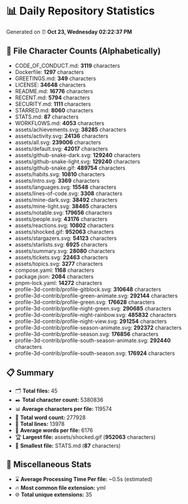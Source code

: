 # 📊 Daily Repository Statistics
Generated on ⏰ **Oct 23, Wednesday 02:22:37 PM**

## 📂 File Character Counts (Alphabetically)
- CODE_OF_CONDUCT.md: **3119** characters
- Dockerfile: **1297** characters
- GREETINGS.md: **349** characters
- LICENSE: **34648** characters
- README.md: **16776** characters
- RECENT.md: **5794** characters
- SECURITY.md: **1111** characters
- STARRED.md: **8060** characters
- STATS.md: **87** characters
- WORKFLOWS.md: **4053** characters
- assets/achievements.svg: **38285** characters
- assets/activity.svg: **24136** characters
- assets/all.svg: **239006** characters
- assets/default.svg: **42017** characters
- assets/github-snake-dark.svg: **129240** characters
- assets/github-snake-light.svg: **129240** characters
- assets/github-snake.gif: **489754** characters
- assets/habits.svg: **10810** characters
- assets/intro.svg: **3369** characters
- assets/languages.svg: **15548** characters
- assets/lines-of-code.svg: **3308** characters
- assets/mine-dark.svg: **38492** characters
- assets/mine-light.svg: **38465** characters
- assets/notable.svg: **179656** characters
- assets/people.svg: **43176** characters
- assets/reactions.svg: **10802** characters
- assets/shocked.gif: **952063** characters
- assets/stargazers.svg: **54123** characters
- assets/starlists.svg: **6925** characters
- assets/summary.svg: **28080** characters
- assets/tickets.svg: **22463** characters
- assets/topics.svg: **3277** characters
- compose.yaml: **1168** characters
- package.json: **2084** characters
- pnpm-lock.yaml: **14272** characters
- profile-3d-contrib/profile-gitblock.svg: **310648** characters
- profile-3d-contrib/profile-green-animate.svg: **292144** characters
- profile-3d-contrib/profile-green.svg: **176628** characters
- profile-3d-contrib/profile-night-green.svg: **290685** characters
- profile-3d-contrib/profile-night-rainbow.svg: **485832** characters
- profile-3d-contrib/profile-night-view.svg: **291254** characters
- profile-3d-contrib/profile-season-animate.svg: **292372** characters
- profile-3d-contrib/profile-season.svg: **176856** characters
- profile-3d-contrib/profile-south-season-animate.svg: **292440** characters
- profile-3d-contrib/profile-south-season.svg: **176924** characters

## 📋 Summary
- 🗂️ **Total files:** 45
- ✒️ **Total character count:** 5380836
- 📊 **Average characters per file:** 119574
- 📝 **Total word count:** 277928
- 🧾 **Total lines:** 13978
- 📐 **Average words per file:** 6176
- 🏆 **Largest file:** assets/shocked.gif (**952063** characters)
- 🥉 **Smallest file:** STATS.md (**87** characters)

## 🌟 Miscellaneous Stats
- ⌛ **Average Processing Time Per file:** ~0.5s (estimated)
- 🔥 **Most common file extension:** yml
- 🌐 **Total unique extensions:** 35
